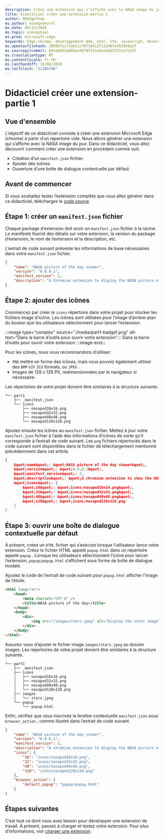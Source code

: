 ```yaml
---
description: Créez une extension qui s’affiche avec la NASA image du jour.
title: Didacticiel créer une extension-partie 1
author: MSEdgeTeam
ms.author: msedgedevrel
ms.date: 09/23/2020
ms.topic: conceptual
ms.prod: microsoft-edge
keywords: Edge-chrome, développement Web, html, CSS, JavaScript, développeur, extensions
ms.openlocfilehash: 3809bfac714621cf97184127132487ed93958a2f
ms.sourcegitcommit: 845a0d53a86bee3678f421adee26b3372cefce57
ms.translationtype: MT
ms.contentlocale: fr-FR
ms.lasthandoff: 10/08/2020
ms.locfileid: "11104706"
---
```

# Didacticiel créer une extension-partie 1  

## Vue d'ensemble  

L’objectif de ce didacticiel consiste à créer une extension Microsoft Edge (chrome) à partir d’un répertoire vide. Nous allons générer une extension qui s’affiche avec la NASA image du jour. Dans ce didacticiel, vous allez découvrir comment créer une extension en procédant comme suit:

*   Création d’un `manifest.json` fichier.  
*   Ajouter des icônes.  
*   Ouverture d’une boîte de dialogue contextuelle par défaut.  

## Avant de commencer

Si vous souhaitez tester l’extension complète que vous allez générer dans ce didacticiel, téléchargez le [code source][ArchiveExtensionGettingStartedPart1].  

## Étape 1: créer un `manifest.json` fichier

Chaque package d’extension doit avoir un `manifest.json` fichier à la racine.  Le manifeste fournit des détails sur votre extension, la version du package d’extension, le nom de l’extension et la description, etc.  

L’extrait de code suivant présente les informations de base nécessaires dans votre `manifest.json` fichier.  

```json
{
    "name": "NASA picture of the day viewer",
    "version": "0.0.0.1",
    "manifest_version": 2,
    "description": "A Chromium extension to display the NASA picture of the day."
}
```  

## Étape 2: ajouter des icônes  

Commencez par créer le `icons` répertoire dans votre projet pour stocker les fichiers image d’icône.  Les icônes sont utilisées pour l’image d’arrière-plan du bouton que les utilisateurs sélectionnent pour lancer l’extension.  

:::image type="complex" source="./media/part1-badge1.png" alt-text="Dans la barre d’outils pour ouvrir votre extension&quot;:::
   Dans la barre d’outils pour ouvrir votre extension
:::image-end:::

Pour les icônes, nous vous recommandons d’utiliser: 
*   `PNG` mettre en forme des icônes, mais vous pouvez également utiliser des `BMP` `GIF` `ICO` formats, ou `JPEG` .  
*   Images de 128 x 128 PX, redimensionnées par le navigateur si nécessaire.  

Les répertoires de votre projet doivent être similaires à la structure suivante.   

```shell
└── part1
    ├── _manifest.json
    └── icons
        ├── nasapod16x16.png
        ├── nasapod32x32.png
        ├── nasapod48x48.png
        └── nasapod128x128.png
```  

Ajoutez ensuite les icônes au `manifest.json` fichier. Mettez à jour votre `manifest.json` fichier à l’aide des informations d’icônes de sorte qu’il corresponde à l’extrait de code suivant. Les `png` fichiers répertoriés dans le code suivant sont disponibles dans le fichier de téléchargement mentionné précédemment dans cet article.  

```json
{
    &quot;name&quot;: &quot;NASA picture of the day viewer&quot;,
    &quot;version&quot;: &quot;0.0.0.1&quot;,
    &quot;manifest_version&quot;: 2,
    &quot;description&quot;: &quot;A chromium extension to show the NASA picture of the day.&quot;,
    &quot;icons&quot;: {
        &quot;16&quot;: &quot;icons/nasapod16x16.png&quot;,
        &quot;32&quot;: &quot;icons/nasapod32x32.png&quot;,
        &quot;48&quot;: &quot;icons/nasapod48x48.png&quot;,
        &quot;128&quot;: &quot;icons/nasapod128x128.png"
    }
}
```  

## Étape 3: ouvrir une boîte de dialogue contextuelle par défaut  

À présent, créez un `HTML` fichier qui s’exécute lorsque l’utilisateur lance votre extension.  Créez le fichier HTML appelé `popup.html` dans un répertoire appelé `popup` .  Lorsque les utilisateurs sélectionnent l’icône pour lancer l’extension, `popup/popup.html` s’affichent sous forme de boîte de dialogue modale.  

Ajoutez le code de l’extrait de code suivant pour `popup.html` afficher l’image de l’étoile.  

```html
<html lang="en">
    <head>
        <meta charset="UTF-8" />
        <title>NASA picture of the day</title>
    </head>
    <body>
        <div>
            <img src="/images/stars.jpeg" alt="Display the stars image" />
        </div>
    </body>
</html>
```  

Assurez-vous d’ajouter le fichier image `images/stars.jpeg` au dossier images.  Les répertoires de votre projet doivent être similaires à la structure suivante.   

```shell
└── part1
    ├── _manifest.json
    ├── icons
    │   ├── nasapod16x16.png
    │   ├── nasapod32x32.png
    │   ├── nasapod48x48.png
    │   └── nasapod128x128.png
    ├── images
    │   └── stars.jpeg
    └── popup
        └── popup.html
```  

Enfin, vérifiez que vous inscrivez la fenêtre contextuelle `manifest.json` sous `browser_action` , comme illustré dans l’extrait de code suivant.  

```json
{
    "name": "NASA picture of the day viewer",
    "version": "0.0.0.1",
    "manifest_version": 2,
    "description": "A chromium extension to display the NASA picture of the day.",
    "icons": {
        "16": "icons/nasapod16x16.png",
        "32": "icons/nasapod32x32.png",
        "48": "icons/nasapod48x48.png",
        "128": "icons/nasapod128x128.png"
    },
    "browser_action": {
        "default_popup": "popup/popup.html"
    }
}
```  

## Étapes suivantes
C’est tout ce dont vous avez besoin pour développer une extension de travail. À présent, passez à charger et testez votre extension. Pour plus d’informations, voir [charger une extension][TestExtensionSideload].  


<!-- image links -->  

<!--[ImagePart1Heirarchy]: ./media/part1-heirarchy.png "Directory Structure"  -->  
<!--[ImagePart1Badge1]: ./media/part1-badge1.png "Toolbar Badge Icon"  -->  
<!--[ImagePart1Heirarchy1]: ./media/part1-heirarchy1.png "Directory Structure for Extension"  -->  
<!--[ImagePart1Threedots]: ./media/part1-threedots.png "Choose Extensions"  -->  
<!--[ImagePart1DevelopermodeToggle]: ./media/part1-developermode-toggle.png "Enable Developer Mode"  -->  
<!--[ImagePart1InstalledExtension]: ./media/part1-installed-extension.png "Installed Extensions"  -->  

<!-- links -->  

[ArchiveExtensionGettingStartedPart1]: https://github.com/MicrosoftEdge/MicrosoftEdge-Extensions-Demos/tree/master/extension-getting-started-part1/part1 "Source du package d’extension terminée | Documents Microsoft"

[TestExtensionSideload]: ./extension-sideloading.md "Testez votre extension (chargement indépendant) | Documents Microsoft"
